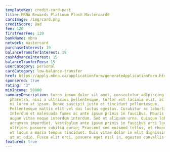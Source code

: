 ```yaml
---
templateKey: credit-card-post
title: MBNA Rewards Platinum Plus® Mastercard®
cardImage: /img/card.png
creditScore: Bad
fee: 120
firstYearFee: 120
bankName: mbna
network: mastercard
purchaseInterest: 19
balanceTransferInterest: 19
cashAdvanceInterest: 15
balanceTranferFees: 15
userCategory: personal
cardCategory: low-balance-transfer
href: https://apply.mbna.ca/applicationform/generateApplicationForm.htm?src=DACC88&locale=en_CA&sid=GaCy8kZbhuw-10H.SXk.sZfrQgJmcTx8gw
sponsered: true
rating: "3"
minIncome: 50000
summaryDescription: Lorem ipsum dolor sit amet, consectetur adipiscing elit. Nam
  pharetra, nisi a ultricies pellentesque, tortor est lacinia elit, ac pharetra
  mi lorem at ipsum. Donec suscipit justo et tincidunt pellentesque.
  Pellentesque mattis elit vel dui luctus egestas. Curabitur ac lobortis nunc.
  Interdum et malesuada fames ac ante ipsum primis in faucibus. Mauris pharetra
  augue vitae neque interdum interdum. Sed et aliquam urna. Quisque lobortis
  accumsan imperdiet. Vestibulum ante ipsum primis in faucibus orci luctus et
  ultrices posuere cubilia curae; Praesent sed euismod tellus, et rhoncus mi. In
  et lacus a massa tempus tincidunt. Duis vitae dolor in elit dignissim aliquet
  at et odio. Fusce elit orci, posuere eget nisl in, egestas convallis mi.
featured: true
---
```

